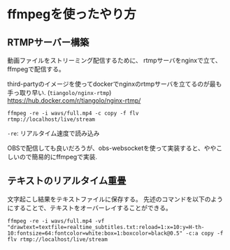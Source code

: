 # ffmpegを使ったやり方
## RTMPサーバー構築 
動画ファイルをストリーミング配信するために、
rtmpサーバをnginxで立て、
ffmpegで配信する。

third-partyのイメージを使ってdockerでnginxのrtmpサーバを立てるのが最も手っ取り早い.
(`tiangolo/nginx-rtmp`)
https://hub.docker.com/r/tiangolo/nginx-rtmp/

```
ffmpeg -re -i wavs/full.mp4 -c copy -f flv rtmp://localhost/live/stream
```
`-re`: リアルタイム速度で読み込み

OBSで配信しても良いだろうが、obs-websocketを使って実装すると、ややこしいので簡易的にffmpegで実装.

## テキストのリアルタイム重畳
文字起こし結果をテキストファイルに保存する。
先述のコマンドを以下のようにすることで、テキストをオーバーレイすることができる。
```
ffmpeg -re -i wavs/full.mp4 -vf "drawtext=textfile=realtime_subtitles.txt:reload=1:x=10:y=H-th-10:fontsize=64:fontcolor=white:box=1:boxcolor=black@0.5" -c:a copy -f flv rtmp://localhost/live/stream
```
